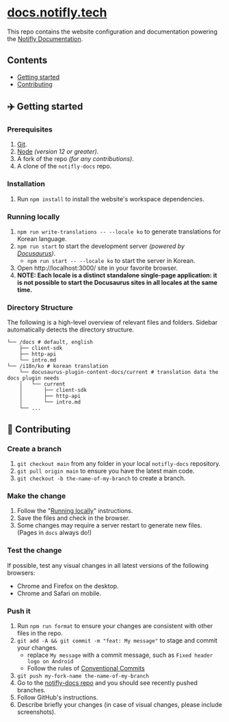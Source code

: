 # [docs.notifly.tech](https://docs.notifly.tech/)

This repo contains the website configuration and documentation powering the [Notifly Documentation](https://docs.notifly.tech/).

## Contents

- [Getting started](#%EF%B8%8F-getting-started)
- [Contributing](#-contributing)

## ✈️ Getting started

### Prerequisites

1.  [Git](https://git-scm.com/downloads).
1.  [Node](https://nodejs.org/en/download/) _(version 12 or greater)_.
1.  A fork of the repo _(for any contributions)_.
1.  A clone of the `notifly-docs` repo.

### Installation

1.  Run `npm install` to install the website's workspace dependencies.

### Running locally

1.  `npm run write-translations -- --locale ko` to generate translations for Korean language.
1.  `npm run start` to start the development server _(powered by [Docusaurus](https://v2.docusaurus.io))_.
    - `npm run start -- --locale ko` to start the server in Korean.
1.  Open http://localhost:3000/ site in your favorite browser.
1.  **NOTE: Each locale is a distinct standalone single-page application: it is not possible to start the Docusaurus sites in all locales at the same time.**

### Directory Structure

The following is a high-level overview of relevant files and folders.
Sidebar automatically detects the directory structure.

```
└── /docs # default, english
    ├── client-sdk
    ├── http-api
    └── intro.md
└── /i18n/ko # korean translation
    └── docusaurus-plugin-content-docs/current # translation data the docs plugin needs
    │   └── current
    │       ├── client-sdk
    │       ├── http-api
    │       └── intro.md
    └── ...
```

## 👏 Contributing

### Create a branch

1.  `git checkout main` from any folder in your local `notifly-docs` repository.
1.  `git pull origin main` to ensure you have the latest main code.
1.  `git checkout -b the-name-of-my-branch` to create a branch.

### Make the change

1.  Follow the "[Running locally](#running-locally)" instructions.
1.  Save the files and check in the browser.
1.  Some changes may require a server restart to generate new files. (Pages in `docs` always do!)

### Test the change

If possible, test any visual changes in all latest versions of the following browsers:

- Chrome and Firefox on the desktop.
- Chrome and Safari on mobile.

### Push it

1.  Run `npm run format` to ensure your changes are consistent with other files in the repo.
1.  `git add -A && git commit -m "feat: My message"` to stage and commit your changes.
    - replace `My message` with a commit message, such as `Fixed header logo on Android`
    - Follow the rules of [Conventional Commits](https://www.conventionalcommits.org/)
1.  `git push my-fork-name the-name-of-my-branch`
1.  Go to the [notifly-docs repo](https://github.com/team-michael/notifly-docs) and you should see recently pushed branches.
1.  Follow GitHub's instructions.
1.  Describe briefly your changes (in case of visual changes, please include screenshots).
